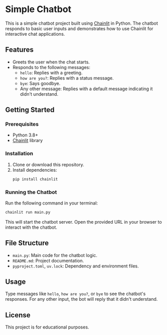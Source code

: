 # Simple Chatbot

This is a simple chatbot project built using [Chainlit](https://docs.chainlit.io/) in Python. The chatbot responds to basic user inputs and demonstrates how to use Chainlit for interactive chat applications.

## Features
- Greets the user when the chat starts.
- Responds to the following messages:
  - `hello`: Replies with a greeting.
  - `how are you?`: Replies with a status message.
  - `bye`: Says goodbye.
  - Any other message: Replies with a default message indicating it didn't understand.

## Getting Started

### Prerequisites
- Python 3.8+
- [Chainlit](https://docs.chainlit.io/) library

### Installation
1. Clone or download this repository.
2. Install dependencies:
   ```bash
   pip install chainlit
   ```

### Running the Chatbot
Run the following command in your terminal:
```bash
chainlit run main.py
```

This will start the chatbot server. Open the provided URL in your browser to interact with the chatbot.

## File Structure
- `main.py`: Main code for the chatbot logic.
- `README.md`: Project documentation.
- `pyproject.toml`, `uv.lock`: Dependency and environment files.

## Usage
Type messages like `hello`, `how are you?`, or `bye` to see the chatbot's responses. For any other input, the bot will reply that it didn't understand.

## License
This project is for educational purposes.
